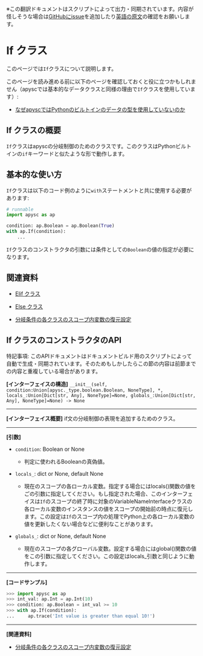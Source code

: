 <span class="inconspicuous-txt">※この翻訳ドキュメントはスクリプトによって出力・同期されています。内容が怪しそうな場合は<a href="https://github.com/simon-ritchie/apysc/issues" target="_blank">GitHubにissue</a>を追加したり[英語の原文](https://simon-ritchie.github.io/apysc/en/if.html)の確認をお願いします。</span>

# If クラス

このページでは`If`クラスについて説明します。

このページを読み進める前に以下のページを確認しておくと役に立つかもしれません（apyscでは基本的なデータクラスと同様の理由で`If`クラスを使用しています）:

- [なぜapyscではPythonのビルトインのデータの型を使用していないのか](jp_why_apysc_doesnt_use_python_builtin_data_type.md)

## If クラスの概要

`If`クラスはapyscの分岐制御のためのクラスです。このクラスはPythonビルトインの`if`キーワードと似たような形で動作します。

## 基本的な使い方

`If`クラスは以下のコード例のように`with`ステートメントと共に使用する必要があります:

```py
# runnable
import apysc as ap

condition: ap.Boolean = ap.Boolean(True)
with ap.If(condition):
    ...
```

`If`クラスのコンストラクタの引数には条件としての`Boolean`の値の指定が必要になります。

## 関連資料

- [Elif クラス](jp_elif.md)
- [Else クラス](jp_else.md)

- [分岐条件の各クラスのスコープ内変数の復元設定](jp_branch_instruction_variables_reverting_setting.md)

## If クラスのコンストラクタのAPI

<span class="inconspicuous-txt">特記事項: このAPIドキュメントはドキュメントビルド用のスクリプトによって自動で生成・同期されています。そのためもしかしたらこの節の内容は前節までの内容と重複している場合があります。</span>

**[インターフェイスの構造]** `__init__(self, condition:Union[apysc._type.boolean.Boolean, NoneType], *, locals_:Union[Dict[str, Any], NoneType]=None, globals_:Union[Dict[str, Any], NoneType]=None) -> None`<hr>

**[インターフェイス概要]** if文の分岐制御の表現を追加するためのクラス。<hr>

**[引数]**

- `condition`: Boolean or None
  - 判定に使われるBooleanの真偽値。

- `locals_`: dict or None, default None
  - 現在のスコープの各ローカル変数。指定する場合にはlocals()関数の値をごの引数に指定してください。もし指定された場合、このインターフェイスは`If`のスコープの終了時に対象のVariableNameInterfaceクラスの各ローカル変数のインスタンスの値をスコープの開始前の時点に復元します。この設定は`If`のスコープ内の処理でPython上の各ローカル変数の値を更新したくない場合などに便利なことがあります。

- `globals_`: dict or None, default None
  - 現在のスコープの各グローバル変数。設定する場合にはglobal()関数の値をこの引数に指定してください。この設定はlocals_引数と同じように動作します。

<hr>

**[コードサンプル]**

```py
>>> import apysc as ap
>>> int_val: ap.Int = ap.Int(10)
>>> condition: ap.Boolean = int_val >= 10
>>> with ap.If(condition):
...     ap.trace('Int value is greater than equal 10!')
```

<hr>

**[関連資料]**

- [分岐条件の各クラスのスコープ内変数の復元設定](https://simon-ritchie.github.io/apysc/jp_branch_instruction_variables_reverting_setting.html)